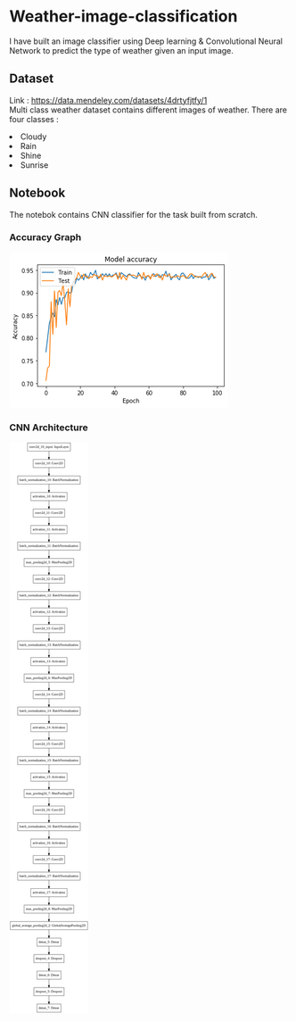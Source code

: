 # Weather-image-classification

I have built an image classifier using Deep learning & Convolutional Neural Network to predict the type of weather given an input image.

## Dataset
Link : https://data.mendeley.com/datasets/4drtyfjtfy/1 <br>
Multi class weather dataset contains different images of weather.
There are four classes :
<li>Cloudy</li>
<li>Rain</li>
<li>Shine</li>
<li>Sunrise</li>

## Notebook

The notebok contains CNN classifier for the task built from scratch.

### Accuracy Graph

![](img/accuracy.png)

### CNN Architecture

![](img/cnn_architecture.png)


